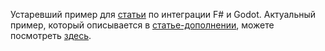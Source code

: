 Устаревший пример для [статьи](https://habr.com/ru/companies/first/articles/806145/) по интеграции F# и Godot.
Актуальный пример, который описывается в [статье-дополнении](https://habr.com/ru/articles/904306/
), можете посмотреть [здесь](https://github.com/StrigoEnTurbano/Article8).